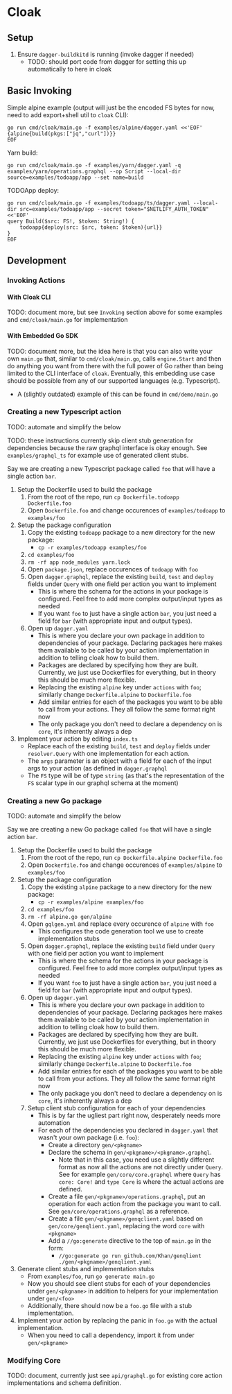 # Cloak

## Setup

1. Ensure `dagger-buildkitd` is running (invoke dagger if needed)
   - TODO: should port code from dagger for setting this up automatically to here in cloak

## Basic Invoking

Simple alpine example (output will just be the encoded FS bytes for now, need to add export+shell util to `cloak` CLI):

```console
go run cmd/cloak/main.go -f examples/alpine/dagger.yaml <<'EOF'
{alpine{build(pkgs:["jq","curl"])}}
EOF
```

Yarn build:

```console
go run cmd/cloak/main.go -f examples/yarn/dagger.yaml -q examples/yarn/operations.graphql --op Script --local-dir source=examples/todoapp/app --set name=build
```

TODOApp deploy:

```console
go run cmd/cloak/main.go -f examples/todoapp/ts/dagger.yaml --local-dir src=examples/todoapp/app --secret token="$NETLIFY_AUTH_TOKEN" <<'EOF'
query Build($src: FS!, $token: String!) {
    todoapp{deploy(src: $src, token: $token){url}}
}
EOF
```

## Development

### Invoking Actions

#### With Cloak CLI

TODO: document more, but see `Invoking` section above for some examples and `cmd/cloak/main.go` for implementation

#### With Embedded Go SDK

TODO: document more, but the idea here is that you can also write your own `main.go` that, similar to `cmd/cloak/main.go`, calls `engine.Start` and then do anything you want from there with the full power of Go rather than being limited to the CLI interface of `cloak`. Eventually, this embedding use case should be possible from any of our supported languages (e.g. Typescript).

- A (slightly outdated) example of this can be found in `cmd/demo/main.go`

### Creating a new Typescript action

TODO: automate and simplify the below

TODO: these instructions currently skip client stub generation for dependencies because the raw graphql interface is okay enough. See `examples/graphql_ts` for example use of generated client stubs.

Say we are creating a new Typescript package called `foo` that will have a single action `bar`.

1. Setup the Dockerfile used to build the package
   1. From the root of the repo, run `cp Dockerfile.todoapp Dockerfile.foo`
   1. Open `Dockerfile.foo` and change occurences of `examples/todoapp` to `examples/foo`
1. Setup the package configuration
   1. Copy the existing `todoapp` package to a new directory for the new package:
      - `cp -r examples/todoapp examples/foo`
   1. `cd examples/foo`
   1. `rm -rf app node_modules yarn.lock`
   1. Open `package.json`, replace occurences of `todoapp` with `foo`
   1. Open `dagger.graphql`, replace the existing `build`, `test` and `deploy` fields under `Query` with one field per action you want to implement
      - This is where the schema for the actions in your package is configured. Feel free to add more complex output/input types as needed
      - If you want `foo` to just have a single action `bar`, you just need a field for `bar` (with appropriate input and output types).
   1. Open up `dagger.yaml`
      - This is where you declare your own package in addition to dependencies of your package. Declaring packages here makes them available to be called by your action implementation in addition to telling cloak how to build them.
      - Packages are declared by specifying how they are built. Currently, we just use Dockerfiles for everything, but in theory this should be much more flexible.
      - Replacing the existing `alpine` key under `actions` with `foo`; similarly change `Dockerfile.alpine` to `Dockerfile.foo`
      - Add similar entries for each of the packages you want to be able to call from your actions. They all follow the same format right now
      - The only package you don't need to declare a dependency on is `core`, it's inherently always a dep
1. Implement your action by editing `index.ts`
   - Replace each of the existing `build`, `test` and `deploy` fields under `resolver.Query` with one implementation for each action.
   - The `args` parameter is an object with a field for each of the input args to your action (as defined in `dagger.graphql`
   - The `FS` type will be of type `string` (as that's the representation of the `FS` scalar type in our graphql schema at the moment)

### Creating a new Go package

TODO: automate and simplify the below

Say we are creating a new Go package called `foo` that will have a single action `bar`.

1. Setup the Dockerfile used to build the package
   1. From the root of the repo, run `cp Dockerfile.alpine Dockerfile.foo`
   1. Open `Dockerfile.foo` and change occurences of `examples/alpine` to `examples/foo`
1. Setup the package configuration
   1. Copy the existing `alpine` package to a new directory for the new package:
      - `cp -r examples/alpine examples/foo`
   1. `cd examples/foo`
   1. `rm -rf alpine.go gen/alpine`
   1. Open `gqlgen.yml` and replace every occurence of `alpine` with `foo`
      - This configures the code generation tool we use to create implementation stubs
   1. Open `dagger.graphql`, replace the existing `build` field under `Query` with one field per action you want to implement
      - This is where the schema for the actions in your package is configured. Feel free to add more complex output/input types as needed
      - If you want `foo` to just have a single action `bar`, you just need a field for `bar` (with appropriate input and output types).
   1. Open up `dagger.yaml`
      - This is where you declare your own package in addition to dependencies of your package. Declaring packages here makes them available to be called by your action implementation in addition to telling cloak how to build them.
      - Packages are declared by specifying how they are built. Currently, we just use Dockerfiles for everything, but in theory this should be much more flexible.
      - Replacing the existing `alpine` key under `actions` with `foo`; similarly change `Dockerfile.alpine` to `Dockerfile.foo`
      - Add similar entries for each of the packages you want to be able to call from your actions. They all follow the same format right now
      - The only package you don't need to declare a dependency on is `core`, it's inherently always a dep
   1. Setup client stub configuration for each of your dependencies
      - This is by far the ugliest part right now, desperately needs more automation
      - For each of the dependencies you declared in `dagger.yaml` that wasn't your own package (i.e. `foo`):
        - Create a directory `gen/<pkgname>`
        - Declare the schema in `gen/<pkgname>/<pkgname>.graphql`.
          - Note that in this case, you need use a slightly different format as now all the actions are not directly under `Query`. See for example `gen/core/core.graphql` where `Query` has `core: Core!` and `type Core` is where the actual actions are defined.
        - Create a file `gen/<pkgname>/operations.graphql`, put an operation for each action from the package you want to call. See `gen/core/operations.graphql` as a reference.
        - Create a file `gen/<pkgname>/genqclient.yaml` based on `gen/core/genqlient.yaml`, replacing the word `core` with `<pkgname>`
        - Add a `//go:generate` directive to the top of `main.go` in the form:
          - `//go:generate go run github.com/Khan/genqlient ./gen/<pkgname>/genqlient.yaml`
1. Generate client stubs and implementation stubs
   - From `examples/foo`, run `go generate main.go`
   - Now you should see client stubs for each of your dependencies under `gen/<pkgname>` in addition to helpers for your implementation under `gen/<foo>`
   - Additionally, there should now be a `foo.go` file with a stub implementation.
1. Implement your action by replacing the panic in `foo.go` with the actual implementation.
   - When you need to call a dependency, import it from under `gen/<pkgname>`

### Modifying Core

TODO: document, currently just see `api/graphql.go` for existing core action implementations and schema definition.
